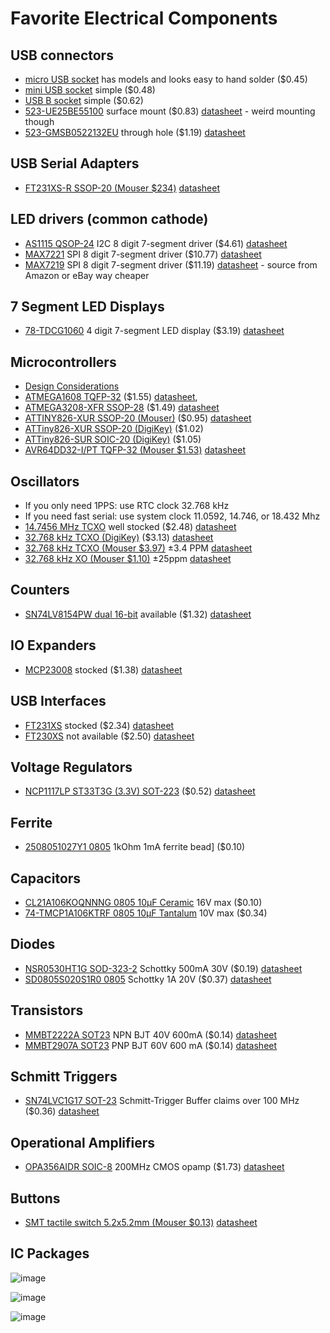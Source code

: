 # Favorite Electrical Components

## USB connectors
* [micro USB socket](https://www.mouser.com/ProductDetail/CUI-Devices/UJ2-MIBH-G-SMT-TR?qs=IS%252B4QmGtzzpvS1XQusp0iA%3D%3D) has models and looks easy to hand solder ($0.45)
* [mini USB socket](https://www.mouser.com/ProductDetail/Amphenol-Commercial-Products/GMSB0532112YEU?qs=pY5jAzTlmq7%252B2fYGzHGMew%3D%3D) simple ($0.48)
* [USB B socket](https://www.mouser.com/ProductDetail/CUI-Devices/UJ2-BH-W1-TH?qs=5mqXD9RfOg3dpHLjDScu%2Fg%3D%3D) simple ($0.62)
* [523-UE25BE55100](https://www.mouser.com/ProductDetail/Amphenol-Commercial-Products/UE25BE55100?qs=QKFpRO38X6kcZFlHb%2Fw2YA%3D%3D) surface mount ($0.83) [datasheet](https://www.mouser.com/datasheet/2/18/Amphenol_02062017_UE25BEX510X-1156639.pdf) - weird mounting though
* [523-GMSB0522132EU](https://www.mouser.com/ProductDetail/Amphenol-Commercial-Products/GMSB0522132EU?qs=beZBGHSk9c3jVZsaE5nidg%3D%3D) through hole ($1.19) [datasheet](https://cdn.amphenol-cs.com/media/wysiwyg/files/documentation/datasheet/inputoutput/io_mini_usb_2_gmsb052_gmsb053.pdf)

## USB Serial Adapters
* [FT231XS-R SSOP-20 (Mouser $234)](https://www.mouser.com/ProductDetail/FTDI/FT231XS-R?qs=Gp1Yz1mis3WduRPsgrTbtg%3D%3D) [datasheet](https://www.mouser.com/datasheet/2/163/DS_FT231X-13571.pdf)

## LED drivers (common cathode)

* [AS1115 QSOP-24](https://www.mouser.com/ProductDetail/ams-OSRAM/AS1115-BSST?qs=jMXWnm70%252BC%2FTIBNsbFwa8Q%3D%3D) I2C 8 digit 7-segment driver ($4.61) [datasheet](https://www.mouser.com/datasheet/2/588/AS1115_DS000206_1_00-1512924.pdf)
* [MAX7221](https://www.mouser.com/ProductDetail/Maxim-Integrated/MAX7221CWG%2b?qs=1THa7WoU59F1XFSSIxmbww%3D%3D) SPI 8 digit 7-segment driver ($10.77) [datasheet](https://www.mouser.com/datasheet/2/256/MAX7219_MAX7221-1513157.pdf)
* [MAX7219](https://www.mouser.com/ProductDetail/Maxim-Integrated/MAX7219CWG%2bT?qs=p6VZ%252BklCkRRSntwSIyvWcQ%3D%3D) SPI 8 digit 7-segment driver ($11.19) [datasheet](https://www.mouser.com/datasheet/2/256/MAX7219_MAX7221-1513157.pdf) - source from Amazon or eBay way cheaper

## 7 Segment LED Displays

* [78-TDCG1060](https://www.mouser.com/ProductDetail/Vishay-Semiconductors/TDCG1060M?qs=RzxYCzJDjPX%252BHRYhDI21yg%3D%3D) 4 digit 7-segment LED display ($3.19) [datasheet](https://www.mouser.com/datasheet/2/427/tdcx10x0m-1767280.pdf)

## Microcontrollers
* [Design Considerations](http://ww1.microchip.com/downloads/en/AppNotes/00002519A.pdf)
* [ATMEGA1608 TQFP-32](https://www.mouser.com/ProductDetail/Microchip-Technology-Atmel/ATMEGA1608-AFR?qs=u16ybLDytRYQyR4ETBcClg%3D%3D) ($1.55) [datasheet](https://www.mouser.com/datasheet/2/268/ATmega808_09_1608_09_DataSheet_DS40002172C-2237586.pdf), 
* [ATMEGA3208-XFR SSOP-28](https://www.mouser.com/ProductDetail/Microchip-Technology-Atmel/ATMEGA3208-XFR?qs=y6ZabgHbY%252ByexExRqReahg%3D%3D) ($1.49) [datasheet](https://www.mouser.com/datasheet/2/268/ATmega3208_09_DataSheet_DS40002174C-2237616.pdf)
* [ATTINY826-XUR SSOP-20 (Mouser)](https://www.mouser.com/ProductDetail/Microchip-Technology-Atmel/ATTINY826-XUR?qs=pUKx8fyJudBqvAbCMR8k%252BQ%3D%3D) ($0.95) [datasheet](https://www.mouser.com/datasheet/2/268/ATtiny424_426_427_824_826_827_DataSheet_DS40002311-2887739.pdf)
* [ATTiny826-XUR SSOP-20 (DigiKey)](https://www.digikey.com/en/products/detail/microchip-technology/ATTINY826-XUR/13415041) ($1.02)
* [ATTiny826-SUR SOIC-20 (DigiKey)](https://www.digikey.com/en/products/detail/microchip-technology/ATTINY826-SUR/13415151) ($1.05)
* [AVR64DD32-I/PT TQFP-32 (Mouser $1.53)](https://www.mouser.com/ProductDetail/Microchip-Technology/AVR64DD32-I-PT?qs=tlsG%2FOw5FFjuwvYsegdIqg%3D%3D) [datasheet](https://www.mouser.com/datasheet/2/268/AVR64DD32_28_Prelim_DataSheet_DS40002315B-2950084.pdf)

## Oscillators
* If you only need 1PPS: use RTC clock 32.768 kHz
* If you need fast serial: use system clock 11.0592, 14.746, or 18.432 Mhz
* [14.7456 MHz TCXO](https://www.mouser.com/ProductDetail/ECS/ECS-TXO-3225MV-147.4-TR?qs=d0WKAl%252BL4KZtLcT1OEriAg%3D%3D) well stocked ($2.48) [datasheet](https://www.mouser.com/datasheet/2/122/ECS_TXO_3225MV-1634330.pdf)
* [32.768 kHz TCXO (DigiKey)](https://www.digikey.com/en/products/detail/yic/TX324TK-3-3TI-32K-5/16673372) ($3.13) [datasheet](https://www.yic.com.tw/wp-content/uploads/2022/12/TCXO-TX324TK-32768KHz.pdf)
* [32.768 kHz TCXO (Mouser $3.97)](https://www.mouser.com/ProductDetail/Epson-Timing/TG-3541CE-32.7680KXA0?qs=4qgZ1GHix0U6irmAZ90HaA%3D%3D) ±3.4 PPM [datasheet](https://www.mouser.com/datasheet/2/137/TG_3541CE_en-1601070.pdf)
* [32.768 kHz XO (Mouser $1.10)](https://www.mouser.com/ProductDetail/ECS/ECS-327MVATX-3-CN-TR3?qs=7D1LtPJG0i3L3MR3fxRPfQ%3D%3D) ±25ppm [datasheet](https://www.mouser.com/datasheet/2/122/ECS_327MVATX-2580060.pdf)

## Counters
* [SN74LV8154PW dual 16-bit](https://www.mouser.com/ProductDetail/Texas-Instruments/SN74LV8154PW?qs=UG%2F8xqv%2F6Wd2o8q7Jigq4Q%3D%3D) available ($1.32) [datasheet](https://www.ti.com/general/docs/suppproductinfo.tsp?distId=26&gotoUrl=https://www.ti.com/lit/gpn/sn74lv8154)

## IO Expanders
* [MCP23008](https://www.mouser.com/ProductDetail/Microchip-Technology-Atmel/MCP23008-E-SO?qs=Sez7gRs8XSWum74ZwQXTLw%3D%3D) stocked ($1.38) [datasheet](https://www.mouser.com/datasheet/2/268/21919b-65915.pdf)

## USB Interfaces
* [FT231XS](https://www.mouser.com/ProductDetail/FTDI/FT231XS-R?qs=Gp1Yz1mis3WduRPsgrTbtg%3D%3D) stocked ($2.34) [datasheet](https://www.mouser.com/datasheet/2/163/DS_FT231X-13571.pdf)
* [FT230XS](https://www.mouser.com/ProductDetail/FTDI/FT230XS-R?qs=Gp1Yz1mis3XyCLeYOseSng%3D%3D) not available ($2.50) [datasheet](https://www.mouser.com/datasheet/2/163/DS_FT230X-5395.pdf)

## Voltage Regulators
* [NCP1117LP ST33T3G (3.3V) SOT-223](https://www.mouser.com/ProductDetail/onsemi/NCP1117LPST33T3G?qs=kbSN2QblFfKG9A4Foh4YYg%3D%3D) ($0.52) [datasheet](https://www.mouser.com/datasheet/2/308/NCP1117LP_D-1812283.pdf)

## Ferrite
* [2508051027Y1 0805](https://www.mouser.com/ProductDetail/Fair-Rite/2508051027Y1?qs=paL1wOLBYNd1w0Ok9jKq0w%3D%3D) 1kOhm 1mA ferrite bead] ($0.10)

## Capacitors
* [CL21A106KOQNNNG 0805 10µF Ceramic](https://www.mouser.com/ProductDetail/Samsung-Electro-Mechanics/CL21A106KOQNNNG?qs=hqM3L16%252BxlcMWI7QbqH0LA%3D%3D) 16V max ($0.10)
* [74-TMCP1A106KTRF 0805 10µF Tantalum](https://www.mouser.com/ProductDetail/Vishay-Sprague/TMCP1A106KTRF?qs=sGAEpiMZZMtZ1n0r9vR22SXwTtNEhYRLS07jIX8iAlowPy%2FNlFow%252BA%3D%3D) 10V max ($0.34)

## Diodes
* [NSR0530HT1G SOD-323-2](https://www.mouser.com/ProductDetail/onsemi/NSR0530HT1G?qs=raqtESnDWsD7hIBo7i2utQ%3D%3D) Schottky 500mA 30V ($0.19) [datasheet](https://www.mouser.com/datasheet/2/308/NSR0530H_D-1813426.pdf)
* [SD0805S020S1R0 0805](https://www.mouser.com/ProductDetail/KYOCERA-AVX/SD0805S020S1R0?qs=jCA%252BPfw4LHbpkAoSnwrdjw%3D%3D) Schottky 1A 20V ($0.37) [datasheet](https://www.mouser.com/datasheet/2/40/schottky-776407.pdf)

## Transistors
* [MMBT2222A SOT23](https://www.mouser.com/ProductDetail/Diodes-Incorporated/MMBT2222A-7-F?qs=G7Qimwij5NgJLDBj1%2FHVqA%3D%3D) NPN BJT 40V 600mA ($0.14) [datasheet](https://www.mouser.com/datasheet/2/115/DIOD_S_A0011756665_1-2543625.pdf)
* [MMBT2907A SOT23](https://www.mouser.com/ProductDetail/Diodes-Incorporated/MMBT2907A-7-F?qs=nzdy8YbEw1%252BnciVJrv5MLg%3D%3D) PNP BJT 60V 600 mA ($0.14) [datasheet](https://www.mouser.com/datasheet/2/115/DIOD_S_A0001839445_1-2541927.pdf)

## Schmitt Triggers
* [SN74LVC1G17 SOT-23](https://www.mouser.com/ProductDetail/Texas-Instruments/SN74LVC1G17DBVR?qs=fvkeCqCHl3BQIcdbAa1fbQ%3D%3D) Schmitt-Trigger Buffer claims over 100 MHz ($0.36) [datasheet](https://www.ti.com/lit/ds/symlink/sn74lvc1g17.pdf)

## Operational Amplifiers
* [OPA356AIDR SOIC-8](https://www.mouser.com/ProductDetail/Texas-Instruments/OPA356AIDR?qs=7nS3%252BbEUL6vZMsggkVobdQ%3D%3D) 200MHz CMOS opamp ($1.73) [datasheet](https://www.ti.com/general/docs/suppproductinfo.tsp?distId=26&gotoUrl=https://www.ti.com/lit/gpn/opa2356)

## Buttons
* [SMT tactile switch 5.2x5.2mm (Mouser $0.13)](https://www.mouser.com/ProductDetail/CK/PTS526-SM15-SMTR2-LFS?qs=UXgszm6BlbENivbslIA%252B5g%3D%3D) [datasheet](https://www.mouser.com/datasheet/2/240/pts526-3050698.pdf)

## IC Packages

![image](https://user-images.githubusercontent.com/4165489/202861936-efe7e1ce-2568-43ab-b13f-e4dbdbc5d6b0.png)

![image](https://user-images.githubusercontent.com/4165489/202861964-6511e83e-4ff1-40e8-9848-0c9e50685223.png)

![image](https://user-images.githubusercontent.com/4165489/202861989-e5dc5835-29c0-41a4-b224-298a60c7468d.png)
